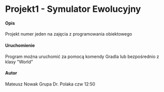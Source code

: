 # Projekt1 - Symulator Ewolucyjny
#### Opis
Projekt numer jeden na zajęcia z programowania obiektowego
#### Uruchomienie
Program można uruchomić za pomocą komendy Gradla lub bezpośrednio z klasy "World"
#### Autor
Mateusz Nowak Grupa Dr. Polaka czw 12:50
